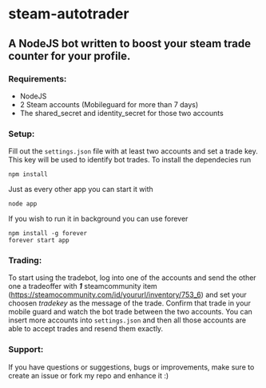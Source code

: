 # steam-autotrader

## A NodeJS bot written to boost your steam trade counter for your profile.

### **Requirements:**
* NodeJS
* 2 Steam accounts (Mobileguard for more than 7 days)
* The shared_secret and identity_secret for those two accounts

### **Setup:**

Fill out the `settings.json` file with at least two accounts and set a trade key. This key will be used to identify bot trades.
To install the dependecies run
```
npm install
```
Just as every other app you can start it with
```
node app
```
If you wish to run it in background you can use forever
```
npm install -g forever
forever start app
```

### **Trading:**

To start using the tradebot, log into one of the accounts and send the other one a tradeoffer with **_1_** steamcommunity item (https://steamocommunity.com/id/yoururl/inventory/753_6) and set your choosen _tradekey_ as the message of the trade. Confirm that trade in your mobile guard and watch the bot trade between the two accounts.
You can insert more accounts into `settings.json` and then all those accounts are able to accept trades and resend them exactly.

### **Support:**

If you have questions or suggestions, bugs or improvements, make sure to create an issue or fork my repo and enhance it :)